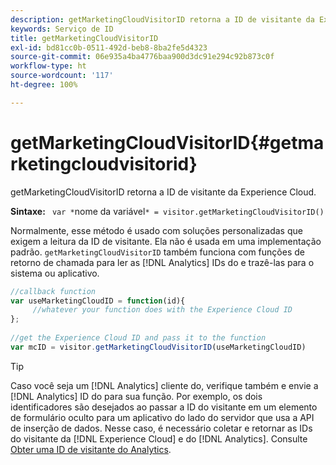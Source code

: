 ```yaml
---
description: getMarketingCloudVisitorID retorna a ID de visitante da Experience Cloud.
keywords: Serviço de ID
title: getMarketingCloudVisitorID
exl-id: bd81cc0b-0511-492d-beb8-8ba2fe5d4323
source-git-commit: 06e935a4ba4776baa900d3dc91e294c92b873c0f
workflow-type: ht
source-wordcount: '117'
ht-degree: 100%

---
```


# getMarketingCloudVisitorID{#getmarketingcloudvisitorid}

getMarketingCloudVisitorID retorna a ID de visitante da Experience Cloud.

**Sintaxe:** ` var *`nome da variável`* = visitor.getMarketingCloudVisitorID()`

Normalmente, esse método é usado com soluções personalizadas que exigem a leitura da ID de visitante. Ela não é usada em uma implementação padrão. `getMarketingCloudVisitorID` também funciona com funções de retorno de chamada para ler as [!DNL Analytics] IDs do e trazê-las para o sistema ou aplicativo.

```js
//callback function 
var useMarketingCloudID = function(id){ 
     //whatever your function does with the Experience Cloud ID 
}; 
 
//get the Experience Cloud ID and pass it to the function 
var mcID = visitor.getMarketingCloudVisitorID(useMarketingCloudID)
```

>[!TIP]
>
>Caso você seja um [!DNL Analytics] cliente do, verifique também e envie a [!DNL Analytics] ID do para sua função. Por exemplo, os dois identificadores são desejados ao passar a ID do visitante em um elemento de formulário oculto para um aplicativo do lado do servidor que usa a API de inserção de dados. Nesse caso, é necessário coletar e retornar as IDs do visitante da [!DNL Experience Cloud] e do [!DNL Analytics]. Consulte [Obter uma ID de visitante do Analytics](../../library/get-set/getanalyticsvisitorid.md).

